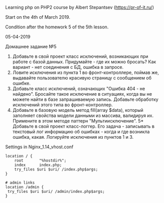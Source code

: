 Learning php on PHP2 course by Albert Stepantsev (https://pr-of-it.ru/)

Start on the 4th of March 2019. 

Condition after the homework 5 of the 5th lesson. 

05-04-2019

Домашнее задание №5

1. Добавьте в свой проект класс исключений, возникающих при работе с базой данных. Придумайте - где их можно бросать? Как вариант - нет соединения с БД, ошибка в запросе.
2. Ловите исключения из пункта 1 во фронт-контроллере, поймав же, выдавайте пользователю красивую страницу с сообщением об ошибке.
3. Добавьте класс исключений, означающих "Ошибка 404 - не найдено". Бросайте такое исключение в ситуациях, когда вы не можете найти в базе запрашиваемую запись. Добавьте обработку исключений этого типа во фронт-контроллер.
4. Добавьте в базовую модель метод fill(array $data), который заполняет свойства модели данными из массива, валидируя их. Примените в этом методе паттерн "Мультиисключение".
5* Добавьте в свой проект класс-логгер. Его задача - записывать в текстовый лог информацию об ошибках - когда и где возникла ошибка, какая. Логируйте исключения из пунктов 1 и 3.



Settings in Nginx_1.14_vhost.conf

    location / {
        root       "%hostdir%";
        index      index.php;
        try_files $uri $uri/ /index.php$args;
    }
    
    # admin links
    location /admin {
     try_files $uri $uri/ /admin/index.php$args;
    } 
    
